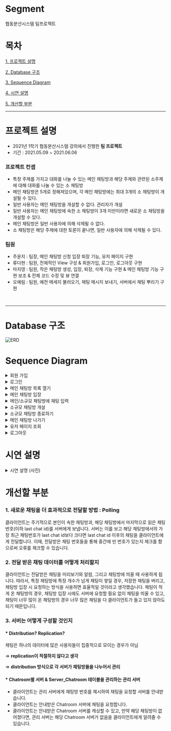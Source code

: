 # Segment
협동분산시스템 팀프로젝트

# 목차

[1. 프로젝트 설명](#프로젝트-설명)

[2. Database 구조](#database-구조)

[3. Sequence Diagram](#sequence-diagram)

[4. 시연 설명](#시연-설명)

[5. 개선할 부분](#개선할-부분)

---

# 프로젝트 설명

- 2021년 1학기 협동분산시스템 강의에서 진행한 **팀 프로젝트**
- 기간 : 2021.05.09 ~ 2021.06.06
<h3>프로젝트 컨셉</h3>

- 특정 주제를 가지고 대화를 나눌 수 있는 메인 채팅방과 해당 주제와 관련된 소주제에 대해 대화를 나눌 수 있는 소 채팅방
- 메인 채팅방은 5개로 정해져있으며, 각 메인 채팅방에는 최대 3개의 소 채팅방이 개설될 수 있다.
- 일반 사용자는 메인 채팅방을 개설할 수 없다. 관리자가 개설
- 일반 사용자는 메인 채팅방에 속한 소 채팅방이 3개 미만이라면 새로운 소 채팅방을 개설할 수 있다.
- 메인 채팅방은 일반 사용자에 의해 삭제될 수 없다.
- 소 채팅방은 해당 주제에 대한 토론이 끝나면, 일반 사용자에 의해 삭제될 수 있다.

<h3>팀원</h3>

- 주윤지 : 팀장, 메인 채팅방 신청 입장 퇴장 기능, 유저 페이지 구현
- 류다현 : 팀원, 전체적인 View 구성 & 회원가입, 로그인, 로그아웃 구현
- 마지영 : 팀원, 작은 채팅방 생성, 입장, 퇴장, 삭제 기능 구현 & 메인 채팅방 기능 구현 보조 & 전체 코드 수정 및 뷰 연결
- 오예림 : 팀원, 예전 메세지 불러오기, 채팅 메시지 보내기, 서버에서 채팅 뿌리기 구현
<br>

---

# Database 구조

![ERD](https://user-images.githubusercontent.com/50768959/159203561-64edfe4e-62dd-4e65-a862-728326c8359c.jpg)

# Sequence Diagram

<details>
    <summary>회원 가입</summary>

  <h3>회원 가입</h3>
  
  ![Sequence Diagram 1 회원가입](https://user-images.githubusercontent.com/50768959/159204605-b4388f9c-0750-4320-b9ef-ccd28384443b.jpg)

|Function|Role|Sender|Receiver|Message fields|
|------|---|---|---|---|
|SignUp<br>(클라이언트)|회원가입 요청<br>(유저 추가 요청)|Client(View)|Server|String nickname<br>String password|
|Signup<br>(서버)|User DB에 유저 추가하기|Server|User DB|String nickname<br>String password|
  
</details>

<details>
    <summary>로그인</summary>

  <h3>로그인</h3>
  
![Sequence Diagram 2 로그인](https://user-images.githubusercontent.com/50768959/159205264-99d053ba-ebbd-4d8c-bb0e-467e88bdde35.jpg)

|Function|Role|Sender|Receiver|Message fields|
|------|---|---|---|---|
|Login<br>(클라이언트)|유저 로그인 요청|Client(View)|Server|String nickname<br>String password|
|Login<br>(서버)|유저 확인 및 status 변경|Server|User DB|Int clientNumber|
  
</details>

<details>
    <summary>메인 채팅방 목록 열기</summary>

  <h3>메인 채팅방 목록 열기</h3>
  
![Sequence Diagram 3 메인 채팅방 목록 열기](https://user-images.githubusercontent.com/50768959/159205376-c30a1870-da9a-4442-8802-36c02e27974a.jpg)

|Function|Role|Sender|Receiver|Message fields|
|------|---|---|---|---|
|requestList<br>(클라이언트)|메인 채팅방 목록 요청|Client(View)|Server| |
|showList<br>(서버)|메인 채팅방 목록 Room DB에서 받아서 보내주기|Server|Room DB| |
  
</details>

<details>
    <summary>메인 채팅방 입장</summary>

  <h3>메인 채팅방 입장</h3>
  
![Sequence Diagram 4 메인 채팅방 입장](https://user-images.githubusercontent.com/50768959/159205475-a4bdaba0-441c-4299-b024-8c32d3c1d273.jpg)

|Function|Role|Sender|Receiver|Message fields|
|------|---|---|---|---|
|enterBigRoom<br>(클라이언트)|메인 채팅방 입장 요청|Client(View)|Server|Int bigRoomNumber|
|enterBigRoom<br>(서버)|요청 받은 Room DB에 해당 유저 추가|Server|Room DB|Int bigRoomNumber<br>Int chattingNumber|
|requestOldMessage<br>(서버)|Room DB에 해당 채팅방 역대 채팅 요청|Server|Room DB|Int clientNumber<br>Int bigRoomNumber|
</details>

<details>
    <summary>메인/소규모 채팅방에 채팅 입력</summary>

  <h3>메인/소규모 채팅방에 채팅 입력</h3>
  
![Sequence Diagram 5 메인 소규모 채팅방에 채팅 입력](https://user-images.githubusercontent.com/50768959/159205646-41068e82-b3f9-4f7f-abff-26607c1ddada.jpg)


|Function|Role|Sender|Receiver|Message fields|
|------|---|---|---|---|
|sendMessage<br>(클라이언트)|메인 채팅방에 채팅 입력|Client(View)|Server|Int bigRoomNumber<br>String Message|
|sendMessage<br>(서버)|해당 Room DB에 채팅 추가|Server|Room DB|Int clientNumber<br>Int bigRoomNumber<br>String Message|
|scatterMessage<br>(서버)|해당 메인 채팅방에 들어와 있는 사용자들한테 채팅 뿌리기|Server|(Other) Client|Int chattingNumber|
</details>

<details>
    <summary>소규모 채팅방 개설</summary>

  <h3>소규모 채팅방 개설</h3>
  
![Sequence Diagram 6 소규모 채팅방 개설](https://user-images.githubusercontent.com/50768959/159205772-6f92e7ed-c91a-48a2-b093-ea9f39bbe423.jpg)

|Function|Role|Sender|Receiver|Message fields|
|------|---|---|---|---|
|createSmallRoom<br>(클라이언트)|소규모 채팅방 개설 요청|Client(View)|Server|Int bigRoomNumber|
|createSmallRoom<br>(서버)|소규모 채팅방의 DB 만들기|Server|Room DB|Int clientNumber<br>Int bigRoomNumber<br>String topic|
</details>

<details>
    <summary>소규모 채팅방 종료하기</summary>

  <h3>소규모 채팅방 종료하기</h3>

  ![Sequence Diagram 7 소규모 채팅방 종료하기](https://user-images.githubusercontent.com/50768959/159205896-e5ce47c2-e6b6-46a5-9657-9ddac66f52c7.jpg)


|Function|Role|Sender|Receiver|Message fields|
|------|---|---|---|---|
|destroySmallRoom<br>(클라이언트)|소규모 채팅방 종료 요청|Client(View)|Server|Int bigRoomNumber<br>Int smallRoomNumber|
|destroySmallRoom<br>(서버)|소규모 채팅방의 DB 삭제|Server|Room DB|Int bigRoomNumber<br>Int smallRoomNumber|
</details>

<details>
    <summary>메인 채팅방 나가기</summary>

  <h3>메인 채팅방 나가기</h3>

![Sequence Diagram 8 메인 채팅방 나가기](https://user-images.githubusercontent.com/50768959/159206057-b60d6821-5ee7-453d-8749-8279ce883648.jpg)

|Function|Role|Sender|Receiver|Message fields|
|------|---|---|---|---|
|exitBigRoom<br>(클라이언트)|메인 채팅방 퇴장 요청|Client(View)|Server|Int bigRoomNumber|
|exitBigRoom<br>(서버)|메인 채팅방 Room DB 중 해당 user 제거|Server|Room DB|Int bigRoomNumber<br>Int clientNumber|
</details>


<details>
    <summary>유저 페이지 조회</summary>

  <h3>유저 페이지 조회</h3>

  ![Sequence Diagram 9 유저 페이지 조회](https://user-images.githubusercontent.com/50768959/159206108-9dbfd3c7-e31a-4660-bd99-7fa5773a9f40.jpg)

|Function|Role|Sender|Receiver|Message fields|
|------|---|---|---|---|
|enterUserPage<br>(클라이언트)|유저 리스트 및 상태 요청|Client(View)|Server| |
|checkAllStatus<br>(서버)|모든 유저의 리스트와 status 요청|Server|User DB| |
</details>

<details>
    <summary>로그아웃</summary>

  <h3>로그아웃</h3>
  
![Sequence Diagram 10 로그아웃](https://user-images.githubusercontent.com/50768959/159206186-ce4731b1-b941-4eb6-a9e5-48a66410f838.png)

|Function|Role|Sender|Receiver|Message fields|
|------|---|---|---|---|
|Logout<br>(클라이언트)|로그아웃 요청|Client(View)|Server| |
|Logout<br>(서버)|User DB에서 user status 변경|Server|User DB|Int clientNumber|
</details>

# 시연 설명

<details>
    <summary>시연 설명 (사진)</summary>

- 회원가입

<img src="https://user-images.githubusercontent.com/50768959/159206432-96e6dd95-04ac-49e9-a076-62bb713ebdeb.jpg" width="300" />

회원가입이 정상적으로 되는 모습

---

- 로그인

<img src="https://user-images.githubusercontent.com/50768959/159206447-58a2123e-be57-43e6-b388-8974afabfb52.jpg" width="300" />

로그인 성공 시, 로그인 성공 메세지를 확인하며 로그인을 완료한다.

---

- 유저 목록 확인
                                                                                                                           
<img src="https://user-images.githubusercontent.com/50768959/159207302-ad11e90e-2d53-4507-bf10-0c7784dd8579.jpg" width="300" />

User Status을 누르면, 사용자의 현재 접속 여부를 확인할 수 있다.<br>
아래쪽 부분에 보이는 초록색은 현재 online, 위쪽 부분에 보이는 회색은 offline을 의미한다.

---

- 큰 채팅방 목록 확인

<img src="https://user-images.githubusercontent.com/50768959/159207770-2d4bbc10-4b83-4e06-a223-ec7f6a811140.jpg" width="300" />

Go Chatroom을 누르면, 다음과 같이 큰 채팅방 목록이 나오고, 이 중 하나를 선택하면 입장할 수 있다.

---

- 채팅방 내부 및 채팅 보내기

<img src="https://user-images.githubusercontent.com/50768959/159207985-4e43bb5e-ae73-4c98-a216-c421fa8aebf9.jpg" width="300" />

채팅방을 선택하면, DB에 저장되어 있던 이전 메세지들이 보이고 그 후에 채팅을 보냈을 때도 잘 보내지는 것을 확인할 수 있다.

---

- 큰 채팅방 내, 소 채팅방 목록 확인

<img src="https://user-images.githubusercontent.com/50768959/159208047-00467059-06fe-401f-9f60-4e0f76caa070.jpg" width="300" />
<img src="https://user-images.githubusercontent.com/50768959/159208088-c1d2ca7e-3834-423d-99e4-0f3a6fd011cb.jpg" width="300" />

큰 채팅방 내에서 소채팅방 개설을 누를 경우, 소채팅방이 없으면 만들기 버튼이 있고 생성되어있을 경우 다음 사진과 같이 들어가기(이동) 버튼이 있는 것을 확인할 수 있다.

---

- 소 채팅방 삭제

<img src="https://user-images.githubusercontent.com/50768959/159208164-78a4597f-23e0-4cc8-92a4-00bb64f5b49e.jpg" width="300" />

작은 채팅방도 큰 채팅방과 마찬가지로 채팅을 작성할 수 있고, 큰 채팅방과 다른 점은 다음과 같이 방을 삭제하는 기능이 있다는 것이다.
  
</details>


# 개선할 부분

<h3>1. 새로운 채팅을 더 효과적으로 전달할 방법 : Polling</h3>

클라이언트는 주기적으로 본인이 속한 채팅방과, 해당 채팅방에서 마지막으로 읽은 채팅 번호(이하 last chat id)를 서버에게 보냅니다. 서버는 이를 보고 해당 채팅방에서의 가장 최근 채팅번호가 last chat id보다 크다면 last chat id 이후의 채팅을 클라이언트에게 전달합니다. 이때, 전달받은 채팅 번호들을 통해 중간에 빈 번호가 있는지 체크를 함으로써 오류를 체크할 수 있습니다.

<h3>2. 전달 받은 채팅 데이터를 어떻게 처리할지</h3>

클라이언트는 전달받은 채팅을 미리보기와 알람, 그리고 채팅방에 띄울 때 사용하게 됩니다.
따라서, 특정 채팅방에 특정 개수가 넘게 채팅이 쌓일 경우, 저장한 채팅을 버리고, 채팅방 입장 시 요청하는 방식을 사용하면 효율적일 것이라고 생각했습니다. 채팅이 적게 온 채팅방의 경우, 채팅방 입장 시에도 서버에 요청할 필요 없이 채팅을 띄울 수 있고, 채팅이 너무 많이 온 채팅방의 경우 너무 많은 채팅을 다 클라이언트가 들고 있지 않아도 되기 때문입니다.

<h3>3. 서버는 어떻게 구성할 것인지</h3>
<h4>* Distribution? Replication?</h4>


채팅은 하나의 데이터에 많은 사용자들이 집중적으로 모이는 경우가 아님<br>

=> __replication이 적절하지 않다고 생각__ <br>

=> **distribution 방식으로 각 서버가 채팅방들을 나누어서 관리** <br>


<h4>* Chatroom별 서버 & Server_Chatroom 테이블을 관리하는 관리 서버</h4>

- 클라이언트는 관리 서버에게 채팅방 번호를 제시하여 채팅을 요청할 서버를 안내받습니다. 
- 클라이언트는 안내받은 Chatroom 서버에 채팅을 요청합니다. 
- 클라이언트는 안내받은 Chatroom  서버를 캐싱할 수 있고, 만약 해당 채팅방이 없어졌다면, 관리 서버는 해당 Chatroom 서버가 없음을 클라이언트에게 알려줄 수 있습니다.
